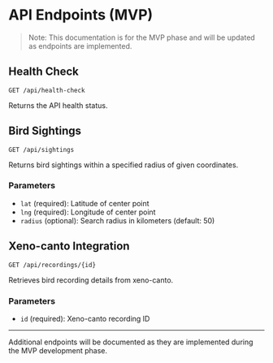 # API Endpoints (MVP)

> Note: This documentation is for the MVP phase and will be updated as endpoints are implemented.

## Health Check

```
GET /api/health-check
```

Returns the API health status.

## Bird Sightings

```
GET /api/sightings
```

Returns bird sightings within a specified radius of given coordinates.

### Parameters

- `lat` (required): Latitude of center point
- `lng` (required): Longitude of center point
- `radius` (optional): Search radius in kilometers (default: 50)

## Xeno-canto Integration

```
GET /api/recordings/{id}
```

Retrieves bird recording details from xeno-canto.

### Parameters

- `id` (required): Xeno-canto recording ID

---

Additional endpoints will be documented as they are implemented during the MVP development phase.
